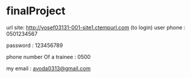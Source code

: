 # finalProject

url site: http://yosef03131-001-site1.ctempurl.com
(to login)
user phone  : 0501234567  

password : 123456789

phone number Of a trainee : 0500

 my email : avoda0313@gmail.com

